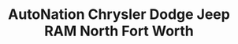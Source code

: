 ---
title: "AutoNation Chrysler Dodge Jeep RAM North Fort Worth"
url: /fort-worth/autonation-chrysler-dodge-jeep-ram-north-fort-worth/
shop: Autohaus
---